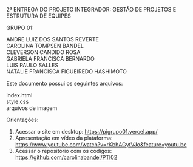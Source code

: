 2ª ENTREGA DO PROJETO INTEGRADOR: GESTÃO DE PROJETOS E ESTRUTURA DE EQUIPES

GRUPO 01:

ANDRE LUIZ DOS SANTOS REVERTE<br>
CAROLINA TOMPSEN BANDEL<br>
CLEVERSON CANDIDO ROSA<br>
GABRIELA FRANCISCA BERNARDO<br>
LUIS PAULO SALLES<br>
NATALIE FRANCISCA FIGUEIREDO HASHIMOTO<br>

Este documento possui os seguintes arquivos:

index.html<br>
style.css<br>
arquivos de imagem

Orientações:

1. Acessar o site em desktop: https://pigrupo01.vercel.app/
2. Apresentação em vídeo da plataforma: https://www.youtube.com/watch?v=rKbhAGytVJo&feature=youtu.be
3. Acessar o repositório com os códigos: https://github.com/carolinabandel/PTI02

